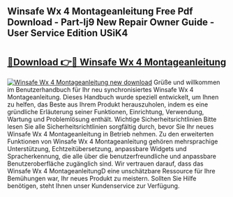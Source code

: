 ## Winsafe Wx 4 Montageanleitung Free Pdf Download - Part-Ij9 New Repair Owner Guide - User Service Edition USiK4

# <h2><a href="http://df6bni.blite.top/?on=Winsafe+Wx+4+Montageanleitung">🔗Download 👉🔴 Winsafe Wx 4 Montageanleitung</a></h2>

[![Winsafe Wx 4 Montageanleitung new download](https://i.imgur.com/lujVjoI.png)](http://df6bni.blite.top/?on=Winsafe+Wx+4+Montageanleitung)
Grüße und willkommen im Benutzerhandbuch für Ihr neu synchronisiertes Winsafe Wx 4 Montageanleitung. Dieses Handbuch wurde speziell entwickelt, um Ihnen zu helfen, das Beste aus Ihrem Produkt herauszuholen, indem es eine gründliche Erläuterung seiner Funktionen, Einrichtung, Verwendung, Wartung und Problemlösung enthält. Wichtige Sicherheitsrichtlinien Bitte lesen Sie alle Sicherheitsrichtlinien sorgfältig durch, bevor Sie Ihr neues Winsafe Wx 4 Montageanleitung in Betrieb nehmen. Zu den erweiterten Funktionen von Winsafe Wx 4 Montageanleitung gehören mehrsprachige Unterstützung, Echtzeitübersetzung, anpassbare Widgets und Spracherkennung, die alle über die benutzerfreundliche und anpassbare Benutzeroberfläche zugänglich sind. Wir vertrauen darauf, dass das Winsafe Wx 4 MontageanleitungD eine unschätzbare Ressource für Ihre Bemühungen war, Ihr neues Produkt zu meistern. Sollten Sie Hilfe benötigen, steht Ihnen unser Kundenservice zur Verfügung.
